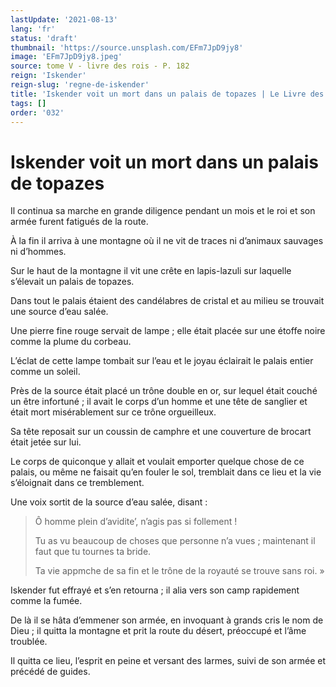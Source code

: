 ```yaml
---
lastUpdate: '2021-08-13'
lang: 'fr'
status: 'draft'
thumbnail: 'https://source.unsplash.com/EFm7JpD9jy8'
image: 'EFm7JpD9jy8.jpeg'
source: tome V - livre des rois - P. 182
reign: 'Iskender'
reign-slug: 'regne-de-iskender'
title: 'Iskender voit un mort dans un palais de topazes | Le Livre des Rois | Shâhnâmeh'
tags: []
order: '032'
---
```


<!-- LTeX: language=fr -->

# Iskender voit un mort dans un palais de topazes

Il continua sa marche en grande diligence pendant un mois et le roi et son armée furent fatigués de la route.

À la fin il arriva à une montagne où il ne vit de traces ni d’animaux sauvages ni d’hommes.

Sur le haut de la montagne il vit une crête en lapis-lazuli sur laquelle s’élevait un palais de topazes.

Dans tout le palais étaient des candélabres de cristal et au milieu se trouvait une source d’eau salée.

Une pierre fine rouge servait de lampe ; elle était placée sur une étoffe noire comme la plume du corbeau.

L’éclat de cette lampe tombait sur l’eau et le joyau éclairait le palais entier comme un soleil.

Près de la source était placé un trône double en or, sur lequel était couché un être infortuné ; il avait le corps d’un homme et une tête de sanglier et était mort misérablement sur ce trône orgueilleux.

Sa tête reposait sur un coussin de camphre et une couverture de brocart était jetée sur lui.

Le corps de quiconque y allait et voulait emporter quelque chose de ce palais, ou même ne faisait qu’en fouler le sol, tremblait dans ce lieu et la vie s’éloignait dans ce tremblement.

Une voix sortit de la source d’eau salée, disant :

> Ô homme plein d’avidite’, n’agis pas si follement !
>
> Tu as vu beaucoup de choses que personne n’a vues ; maintenant il faut que tu tournes ta bride.
>
> Ta vie appmche de sa fin et le trône de la royauté se trouve sans roi. »

Iskender fut effrayé et s’en retourna ; il alia vers son camp rapidement comme la fumée.

De là il se hâta d’emmener son armée, en invoquant à grands cris le nom de Dieu ; il quitta la montagne et prit la route du désert, préoccupé et l’âme troublée.

Il quitta ce lieu, l’esprit en peine et versant des larmes, suivi de son armée et précédé de guides.
